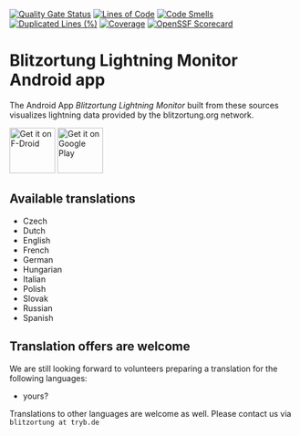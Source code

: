 [![Quality Gate Status](https://sonarcloud.io/api/project_badges/measure?project=wuan_bo-android&metric=alert_status)](https://sonarcloud.io/summary/new_code?id=wuan_bo-android)
[![Lines of Code](https://sonarcloud.io/api/project_badges/measure?project=wuan_bo-android&metric=ncloc)](https://sonarcloud.io/summary/new_code?id=wuan_bo-android)
[![Code Smells](https://sonarcloud.io/api/project_badges/measure?project=wuan_bo-android&metric=code_smells)](https://sonarcloud.io/summary/new_code?id=wuan_bo-android)
[![Duplicated Lines (%)](https://sonarcloud.io/api/project_badges/measure?project=wuan_bo-android&metric=duplicated_lines_density)](https://sonarcloud.io/summary/new_code?id=wuan_bo-android)
[![Coverage](https://sonarcloud.io/api/project_badges/measure?project=wuan_bo-android&metric=coverage)](https://sonarcloud.io/summary/new_code?id=wuan_bo-android)
[![OpenSSF Scorecard](https://api.scorecard.dev/projects/github.com/wuan/bo-android/badge)](https://scorecard.dev/viewer/?uri=github.com/wuan/bo-android)

# Blitzortung Lightning Monitor Android app

The Android App *Blitzortung Lightning Monitor* built from these sources visualizes lightning data provided by the blitzortung.org network.

[<img src="https://fdroid.gitlab.io/artwork/badge/get-it-on.png"
     alt="Get it on F-Droid"
     height="80">](https://f-droid.org/packages/org.blitzortung.android.app/)
[<img src="https://play.google.com/intl/en_us/badges/images/generic/en-play-badge.png"
     alt="Get it on Google Play"
     height="80">](https://play.google.com/store/apps/details?id=org.blitzortung.android.app)

## Available translations

 * Czech
 * Dutch
 * English
 * French
 * German
 * Hungarian
 * Italian
 * Polish
 * Slovak
 * Russian
 * Spanish

## Translation offers are welcome

We are still looking forward to volunteers preparing a translation for the following languages:

 * yours?

Translations to other languages are welcome as well. Please contact us via `blitzortung at tryb.de`
